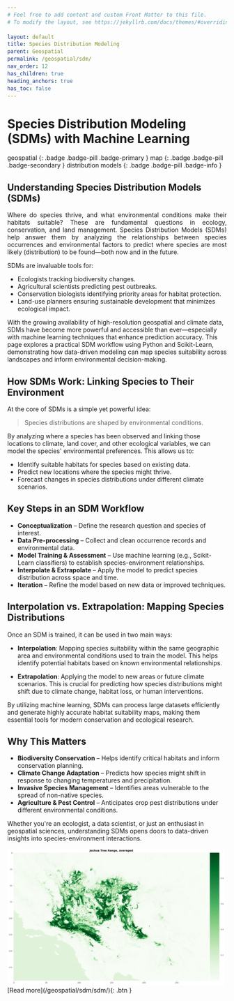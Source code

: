 ```yaml
---
# Feel free to add content and custom Front Matter to this file.
# To modify the layout, see https://jekyllrb.com/docs/themes/#overriding-theme-defaults

layout: default
title: Species Distribution Modeling
parent: Geospatial
permalink: /geospatial/sdm/
nav_order: 12
has_children: true
heading_anchors: true
has_toc: false
---
```


# Species Distribution Modeling (SDMs) with Machine Learning
geospatial
{: .badge .badge-pill .badge-primary }
map
{: .badge .badge-pill .badge-secondary }
distribution models
{: .badge .badge-pill .badge-info }

## **Understanding Species Distribution Models (SDMs)**
<div style="text-align: justify">
Where do species thrive, and what environmental conditions make their habitats suitable? These are fundamental questions in ecology, conservation, and land management. Species Distribution Models (SDMs) help answer them by analyzing the relationships between species occurrences and environmental factors to predict where species are most likely (distribution) to be found—both now and in the future.
</div>

SDMs are invaluable tools for:
- Ecologists tracking biodiversity changes.
- Agricultural scientists predicting pest outbreaks.
- Conservation biologists identifying priority areas for habitat protection.
- Land-use planners ensuring sustainable development that minimizes ecological impact.

With the growing availability of high-resolution geospatial and climate data, SDMs have become more powerful and accessible than ever—especially with machine learning techniques that enhance prediction accuracy. This page explores a practical SDM workflow using Python and Scikit-Learn, demonstrating how data-driven modeling can map species suitability across landscapes and inform environmental decision-making.

## **How SDMs Work: Linking Species to Their Environment**
At the core of SDMs is a simple yet powerful idea:

>Species distributions are shaped by environmental conditions.

By analyzing where a species has been observed and linking those locations to climate, land cover, and other ecological variables, we can model the species' environmental preferences. This allows us to:
- Identify suitable habitats for species based on existing data.
- Predict new locations where the species might thrive.
- Forecast changes in species distributions under different climate scenarios.

## **Key Steps in an SDM Workflow**
- **Conceptualization** – Define the research question and species of interest.
- **Data Pre-processing** – Collect and clean occurrence records and environmental data.
- **Model Training & Assessment** – Use machine learning (e.g., Scikit-Learn classifiers) to establish species-environment relationships.
- **Interpolate & Extrapolate** – Apply the model to predict species distribution across space and time.
- **Iteration** – Refine the model based on new data or improved techniques.

## **Interpolation vs. Extrapolation: Mapping Species Distributions**
Once an SDM is trained, it can be used in two main ways:

- **Interpolation**: Mapping species suitability within the same geographic area and environmental conditions used to train the model. This helps identify potential habitats based on known environmental relationships.

- **Extrapolation**: Applying the model to new areas or future climate scenarios. This is crucial for predicting how species distributions might shift due to climate change, habitat loss, or human interventions.

By utilizing machine learning, SDMs can process large datasets efficiently and generate highly accurate habitat suitability maps, making them essential tools for modern conservation and ecological research.

## **Why This Matters**
- **Biodiversity Conservation** – Helps identify critical habitats and inform conservation planning.
- **Climate Change Adaptation** – Predicts how species might shift in response to changing temperatures and precipitation.
- **Invasive Species Management** – Identifies areas vulnerable to the spread of non-native species.
- **Agriculture & Pest Control** – Anticipates crop pest distributions under different environmental conditions.

Whether you're an ecologist, a data scientist, or just an enthusiast in geospatial sciences, understanding SDMs opens doors to data-driven insights into species-environment interactions.

<img src="/assets/images/geospatial/sdm/sdm_03.png" alt="drawing" width="500"/>

<span class="fs-3">
[Read more](/geospatial/sdm/sdm/){: .btn }
</span>


